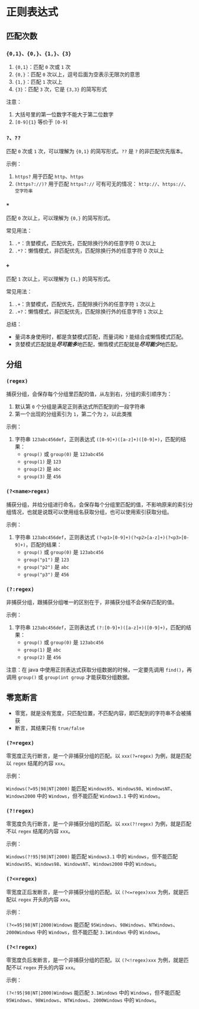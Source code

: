 # 正则表达式

## 匹配次数

### ```{0,1}、{0,}、{1,}、{3}```

1. ```{0,1}```：匹配 ```0``` 次或 ```1``` 次 
2. ```{0,}```：匹配 ```0``` 次以上，逗号后面为空表示无限次的意思 
3. ```{1,}```：匹配 ```1``` 次以上 
4. ```{3}```：匹配 ```3``` 次，它是 ```{3,3}``` 的简写形式

注意：

1. 大括号里的第一位数字不能大于第二位数字
2. ```[0-9]{1}``` 等价于 ```[0-9]```

### ```?、??```

匹配 ```0``` 次或 ```1``` 次，可以理解为 ```{0,1}``` 的简写形式。```??``` 是 ```?``` 的非匹配优先版本。

示例：

1. ```https?``` 用于匹配 ```http```、```https```
2. ```(https?://)?``` 用于匹配 ```https?://``` 可有可无的情况： ```http://```、```https://```、```空字符串```

### ```*```

匹配 ```0``` 次以上，可以理解为 ```{0,}``` 的简写形式。

常见用法：

1. ```.*```：贪婪模式，匹配优先，匹配除换行外的任意字符 0 次以上 
2. ```.*?```：懒惰模式，非匹配优先，匹配除换行外的任意字符 0 次以上 
 
### ```+```

匹配 ```1``` 次以上，可以理解为 ```{1,}``` 的简写形式。

常见用法：

1. ```.+```：贪婪模式，匹配优先，匹配除换行外的任意字符 ```1``` 次以上 
2. ```.+?```：懒惰模式，非匹配优先，匹配除换行外的任意字符 ```1``` 次以上 
 
总结：

- 量词本身使用时，都是贪婪模式匹配，而量词和 ```?``` 能结合成懒惰模式匹配。 
- 贪婪模式匹配就是***尽可能多***地匹配，懒惰模式匹配就是***尽可能少***地匹配。

## 分组

### ```(regex)```

捕获分组，会保存每个分组里匹配的值，从左到右，分组的索引顺序为：

1. 默认第 ```0``` 个分组是满足正则表达式所匹配到的一段字符串
2. 第一个出现的分组索引为 ```1```，第二个为 ```2```，以此类推

示例：

1. 字符串 ```123abc456def```，正则表达式 ```([0-9]+)([a-z]+)([0-9]+)```，匹配的结果：
   - ```group()``` 或 ```group(0)``` 是 ```123abc456```
   - ```group(1)``` 是 ```123```
   - ```group(2)``` 是 ```abc```
   - ```group(3)``` 是 ```456```

### ```(?<name>regex)```

捕获分组，并给分组进行命名，会保存每个分组里匹配的值，不影响原来的索引分组情况，也就是说既可以使用组名获取分组，也可以使用索引获取分组。

示例：

1. 字符串 ```123abc456def```，正则表达式 ```(?<p1>[0-9]+)(?<p2>[a-z]+)(?<p3>[0-9]+)```，匹配的结果：
   - ```group()``` 或 ```group(0)``` 是 ```123abc456```
   - ```group("p1")``` 是 ```123```
   - ```group("p2")``` 是 ```abc```
   - ```group("p3")``` 是 ```456```

### ```(?:regex)```

非捕获分组，跟捕获分组唯一的区别在于，非捕获分组不会保存匹配的值。

示例：

1. 字符串 ```123abc456def```，正则表达式 ```(?:[0-9]+)([a-z]+)([0-9]+)```，匹配的结果：
   - ```group()``` 或 ```group(0)``` 是 ```123abc456```
   - ```group(1)``` 是 ```abc```
   - ```group(2)``` 是 ```456```

注意：在 java 中使用正则表达式获取分组数据的时候，一定要先调用 ```find()```，再调用 ```group()``` 或 ```group(int group``` 才能获取分组数据。

## 零宽断言

- 零宽，就是没有宽度，只匹配位置，不匹配内容，即匹配到的字符串不会被捕获
- 断言，其结果只有 ```true/false```

### ```(?=regex)```

零宽度正先行断言，是一个非捕获分组的匹配。以 ```xxx(?=regex)``` 为例，就是匹配以 ```regex``` 结尾的内容 ```xxx```。

示例：

```Windows(?=95|98|NT|2000)``` 能匹配 ```Windows95```、```Windows98```、```WindowsNT```、```Windows2000``` 中的 ```Windows```，但不能匹配 ```Windows3.1``` 中的 ```Windows```。

### ```(?!regex)```

零宽度负先行断言，是一个非捕获分组的匹配。以 ```xxx(?!regex)``` 为例，就是匹配不以 ```regex``` 结尾的内容 ```xxx```。

示例：

```Windows(?!95|98|NT|2000)``` 能匹配 ```Windows3.1``` 中的 ```Windows```，但不能匹配 ```Windows95```、```Windows98```、```WindowsNT```、```Windows2000``` 中的 ```Windows```。

### ```(?<=regex)```

零宽度正后发断言，是一个非捕获分组的匹配。以 ```(?<=regex)xxx``` 为例，就是匹配以 ```regex``` 开头的内容 ```xxx```。

示例：

```(?<=95|98|NT|2000)Windows``` 能匹配 ```95Windows```、```98Windows```、```NTWindows```、```2000Windows``` 中的 ```Windows```，但不能匹配 ```3.1Windows``` 中的 ```Windows```。

### ```(?<!regex)```

零宽度负后发断言，是一个非捕获分组的匹配。以 ```(?<!regex)xxx``` 为例，就是匹配不以 ```regex``` 开头的内容 ```xxx```。

示例：

```(?<!95|98|NT|2000)Windows``` 能匹配 ```3.1Windows``` 中的 ```Windows```，但不能匹配 ```95Windows```、```98Windows```、```NTWindows```、```2000Windows``` 中的 ```Windows```。
